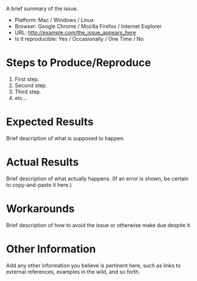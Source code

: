 A brief summary of the issue.

* Platform: Mac / Windows / Linux
* Browser: Google Chrome / Mozilla Firefox / Internet Explorer
* URL: http://example.com/the_issue_appears_here
* Is it reproducible: Yes / Occasionally / One Time / No

# Steps to Produce/Reproduce

1. First step.
1. Second step.
1. Third step.
1. etc...

# Expected Results

Brief description of what is supposed to happen.

# Actual Results

Brief description of what actually happens. (If an error is shown, be certain to copy-and-paste it here.)

# Workarounds

Brief description of how to avoid the issue or otherwise make due despite it.

# Other Information

Add any other information you believe is pertinent here, such as links to external references, examples in the wild, and so forth.
